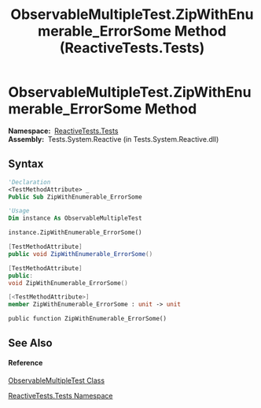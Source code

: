 ﻿---
title: ObservableMultipleTest.ZipWithEnumerable_ErrorSome Method  (ReactiveTests.Tests)
TOCTitle: ZipWithEnumerable_ErrorSome Method
ms:assetid: M:ReactiveTests.Tests.ObservableMultipleTest.ZipWithEnumerable_ErrorSome
ms:mtpsurl: https://msdn.microsoft.com/en-us/library/reactivetests.tests.observablemultipletest.zipwithenumerable_errorsome(v=VS.103)
ms:contentKeyID: 36619748
ms.date: 06/28/2011
mtps_version: v=VS.103
f1_keywords:
- ReactiveTests.Tests.ObservableMultipleTest.ZipWithEnumerable_ErrorSome
dev_langs:
- CSharp
- JScript
- VB
- FSharp
- c++
---

# ObservableMultipleTest.ZipWithEnumerable\_ErrorSome Method

**Namespace:**  [ReactiveTests.Tests](hh289046\(v=vs.103\).md)  
**Assembly:**  Tests.System.Reactive (in Tests.System.Reactive.dll)

## Syntax

``` vb
'Declaration
<TestMethodAttribute> _
Public Sub ZipWithEnumerable_ErrorSome
```

``` vb
'Usage
Dim instance As ObservableMultipleTest

instance.ZipWithEnumerable_ErrorSome()
```

``` csharp
[TestMethodAttribute]
public void ZipWithEnumerable_ErrorSome()
```

``` c++
[TestMethodAttribute]
public:
void ZipWithEnumerable_ErrorSome()
```

``` fsharp
[<TestMethodAttribute>]
member ZipWithEnumerable_ErrorSome : unit -> unit 
```

``` jscript
public function ZipWithEnumerable_ErrorSome()
```

## See Also

#### Reference

[ObservableMultipleTest Class](hh303586\(v=vs.103\).md)

[ReactiveTests.Tests Namespace](hh289046\(v=vs.103\).md)

